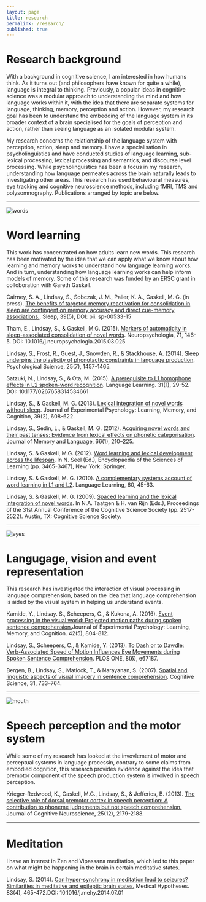 ```yaml
---
layout: page
title: research
permalink: /research/
published: true
---
```


# Research background

With a background in cognitive science, I am interested in how humans think. As it turns out (and philosophers have known for quite a while), language is integral to thinking. Previously, a popular ideas in cognitive science was a modular approach to understanding the mind and how language works within it, with the idea that there are separate systems for language, thinking, memory, perception and action. However, my research goal has been to understand the embedding of the language system in its broader context of a brain specialised for the goals of perception and action, rather than seeing language as an isolated modular system. 

My research concerns the relationship of the language system with perception, action, sleep and memory. I have a specialisation in psycholinguistics and have conducted studies of language learning, sub-lexical processing, lexical processing and semantics, and discourse level processing. 
While psycholinguistics has been a focus in my research, understanding how language permeates across the brain naturally leads to investigating other areas. This research has used behavioural measures, eye tracking and cognitive neuroscience methods, including fMRI, TMS and polysomnography. Publications arranged by topic are below.

---

![words](https://dl.dropboxusercontent.com/u/2241767/images/words.jpg)

# Word learning 

This work has concentrated on how adults learn new words. This research has been motivated by the idea that we can apply what we know about how learning and memory works to understand how language learning works. And in turn, understanding how language learning works can help inform models of memory. Some of this research was funded by an ERSC grant in colloboration with Gareth Gaskell.

Cairney, S. A., Lindsay, S., Sobczak, J. M., Paller, K. A., Gaskell, M. G. (in press). [The benefits of targeted memory reactivation for consolidation in sleep are contingent on memory accuracy and direct cue-memory associations.](https://dl.dropboxusercontent.com/u/2241767/papers/MS%20%23%20SP-00533-15.pdf). Sleep, 39(5), DOI: pii: sp-00533-15

Tham, E., Lindsay, S., & Gaskell, M.G. (2015). [Markers of automaticity in sleep-associated consolidation of novel words](https://dl.dropboxusercontent.com/u/2241767/papers/Tham%20Lindsay%20Gaskell%20Neuropsychologia%202015.pdf). Neuropsychologia, 71, 146-5. DOI: 10.1016/j.neuropsychologia.2015.03.025

Lindsay, S., Frost, R., Guest, J., Snowden, R., & Stackhouse, A. (2014). [Sleep underpins the plasticity of phonotactic constraints in language production](https://dl.dropboxusercontent.com/u/2241767/papers/10.1177-0956797614535937.pdf). Psychological Science, 25(7), 1457-1465.

Satzuki, N., Lindsay, S., & Ota, M. (2015). [A prerequisite to L1 homophone effects in L2 spoken-word recognition](https://dl.dropboxusercontent.com/u/2241767/papers/10.1177-0267658314534661.pdf). Language Learning. 31(1), 29-52. DOI: 10.1177/0267658314534661

Lindsay, S., & Gaskell, M. G. (2013). [Lexical integration of novel words without sleep](https://dl.dropboxusercontent.com/u/2241767/papers/Lindsay%20and%20Gaskell%20-%202013%20-%20Lexical%20integration%20of%20novel%20words%20without%20sleep..pdf). Journal of Experimental Psychology: Learning, Memory, and Cognition, 39(2), 608-622.

Lindsay, S., Sedin, L., & Gaskell, M. G. (2012). [Acquiring novel words and their past tenses: Evidence from lexical effects on phonetic categorisation](https://dl.dropboxusercontent.com/u/2241767/papers/1-s2.0-S0749596X11000763-main.pdf). Journal of Memory and Language, 66(1), 210–225.

Lindsay, S. & Gaskell, M.G. (2012). [Word learning and lexical development across the lifespan](https://dl.dropboxusercontent.com/u/2241767/papers/Word%20learning%20and%20lexical%20development%20across%20the%20lifespan.pdf). In N. Seel (Ed.), Encyclopaedia of the Sciences of Learning (pp. 3465-3467), New York: Springer.

Lindsay, S. & Gaskell, M. G. (2010). [A complementary systems account of word learning in L1 and L2](https://dl.dropboxusercontent.com/u/2241767/papers/j.1467-9922.2010.00600.x.pdf). Language Learning, 60, 45-63.

Lindsay, S. & Gaskell, M. G. (2009). [Spaced learning and the lexical integration of novel words](https://dl.dropboxusercontent.com/u/2241767/papers/Spaced%20Learning%20and%20the%20Lexical%20Integration%20of%20Novel%20Words.pdf). In N.A. Taatgen & H. van Rijn (Eds.), Proceedings of the 31st Annual Conference of the Cognitive Science Society (pp. 2517-2522). Austin, TX: Cognitive Science Society.

---

![eyes](https://dl.dropboxusercontent.com/u/2241767/images/Eyes.jpg)

# Langugage, vision and event representation

This research has investigated the interaction of visual processing in language comprehension, based on the idea that language comprehension is aided by the visual system in helping us understand events. 

Kamide, Y., Lindsay. S., Scheepers, C., & Kukona, A. (2016).  [Event processing in the visual world: Projected motion paths during spoken sentence comprehension.](https://dl.dropboxusercontent.com/u/2241767/papers/Event%20processing%20in%20the%20visual%20world%20-%20Projected%20motion%20paths%20during%20spoken%20sentence%20comprehension.pdf)Journal of Experimental Psychology: Learning, Memory, and Cognition. 42(5), 804-812.

Lindsay, S., Scheepers, C., & Kamide, Y. (2013). [To Dash or to Dawdle: Verb-Associated Speed of Motion Influences Eye Movements during Spoken Sentence Comprehension](http://journals.plos.org/plosone/article?id=10.1371/journal.pone.0067187). PLOS ONE, 8(6), e67187.

Bergen, B., Lindsay, S., Matlock, T., & Narayanan, S. (2007). [Spatial and linguistic aspects of visual imagery in sentence comprehension](https://dl.dropboxusercontent.com/u/2241767/papers/Spatial_and_Linguistic_Aspects_of_Visual_Imagery_i.pdf). Cognitive Science, 31, 733–764.


---

![mouth](https://dl.dropboxusercontent.com/u/2241767/images/mouthear.png)

# Speech perception and the motor system 

While some of my research has looked at the invovlement of motor and perceptual systems in language processin, contrary to some claims from embodied cognition, this research provides evidence against the idea that premotor component of the speech production system is involved in speech perception.

Krieger-Redwood, K., Gaskell, M.G., Lindsay, S., & Jefferies, B. (2013). [The selective role of dorsal premotor cortex in speech perception: A contribution to phoneme judgements but not speech comprehension.](https://dl.dropboxusercontent.com/u/2241767/papers/jocn_a_00463_1_.pdf) Journal of Cognitive Neuroscience, 25(12), 2179-2188.

---

# Meditation

I have an interest in Zen and Vipassana meditation, which led to this paper on what might be happening in the brain in certain meditative states.

Lindsay, S. (2014). [Can hyper-synchrony in meditation lead to seizures? Similarities in meditative and epileptic brain states.](https://dl.dropboxusercontent.com/u/2241767/papers/1-s2.0-S0306987714002709-main.pdf) Medical Hypotheses. 83(4), 465-472.DOI: 10.1016/j.mehy.2014.07.01